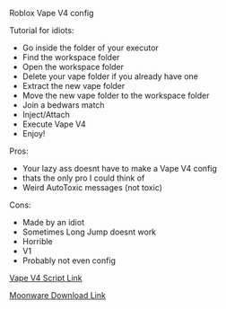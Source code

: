 Roblox Vape V4 config

Tutorial for idiots:

- Go inside the folder of your executor
- Find the workspace folder
- Open the workspace folder
- Delete your vape folder if you already have one
- Extract the new vape folder
- Move the new vape folder to the workspace folder
- Join a bedwars match
- Inject/Attach
- Execute Vape V4
- Enjoy!

Pros:
- Your lazy ass doesnt have to make a Vape V4 config
- thats the only pro I could think of
- Weird AutoToxic messages (not  toxic)

Cons:

- Made by an idiot
- Sometimes Long Jump doesnt work
- Horrible
- V1
- Probably not even config

[Vape V4 Script Link](https://raw.githubusercontent.com/7GrandDadPGN/VapeV4ForRoblox/main/NewMainScript.lua)

[Moonware Download Link](https://www.mediafire.com/file/v13i2cv5kedw1h7/vape-20221112T054423Z-001.zip/file)
